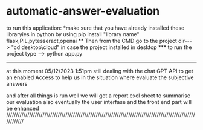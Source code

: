 # automatic-answer-evaluation
to run this application:
*make sure that you have already installed these libraryies in python by using pip install "library name"
 flask,PIL,pytesseract,openai 
 ** Then from the CMD go to the project dir---> "cd desktop\cloud" in case the project installed in desktop
 *** to run the project type --> python app.py 

------------------------------------------------------------------------------------------------------------------------------------------------------------------------------
 at this moment 05/12/2023 1:51pm still dealing with the chat GPT API to get an enabled Access to help us in the situation where evaluate the subjective answers 

 and after all things is run well  we will get a report exel sheet to summarise our evaluation 
 also eventually the user interfase and the front end part will be enhanced 
 ////////////////////////////////////////////////////////////////////////////////////////////////////////////
